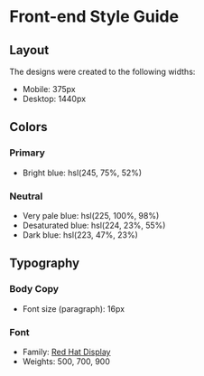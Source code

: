 # Front-end Style Guide

## Layout

The designs were created to the following widths:

- Mobile: 375px
- Desktop: 1440px

## Colors

### Primary

<!-- - Pale blue: hsl(225, 100%, 94%)  p -->
- Bright blue: hsl(245, 75%, 52%)

### Neutral

- Very pale blue: hsl(225, 100%, 98%)
- Desaturated blue: hsl(224, 23%, 55%)
- Dark blue: hsl(223, 47%, 23%)

## Typography

### Body Copy

- Font size (paragraph): 16px

### Font

- Family: [Red Hat Display](https://fonts.google.com/specimen/Red+Hat+Display)
- Weights: 500, 700, 900
